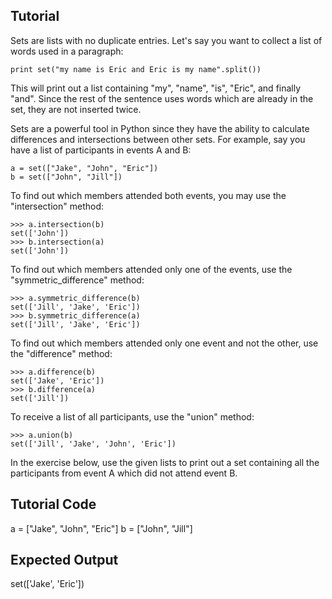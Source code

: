 Tutorial
--------

Sets are lists with no duplicate entries. Let's say you want to collect a list of words used in a paragraph:

    print set("my name is Eric and Eric is my name".split())

This will print out a list containing "my", "name", "is", "Eric", and finally "and". Since the rest of the sentence uses words which are already in the set, they are not inserted twice.

Sets are a powerful tool in Python since they have the ability to calculate differences and intersections between other sets. For example, say you have a list of participants in events A and B:

    a = set(["Jake", "John", "Eric"])
    b = set(["John", "Jill"])

To find out which members attended both events, you may use the "intersection" method:

    >>> a.intersection(b)
    set(['John'])
    >>> b.intersection(a)
    set(['John'])

To find out which members attended only one of the events, use the "symmetric_difference" method:

    >>> a.symmetric_difference(b)
    set(['Jill', 'Jake', 'Eric'])
    >>> b.symmetric_difference(a)
    set(['Jill', 'Jake', 'Eric'])

To find out which members attended only one event and not the other, use the "difference" method:

    >>> a.difference(b)
    set(['Jake', 'Eric'])
    >>> b.difference(a)
    set(['Jill'])

To receive a list of all participants, use the "union" method:

    >>> a.union(b)
    set(['Jill', 'Jake', 'John', 'Eric'])

In the exercise below, use the given lists to print out a set containing all the participants from event A which did not attend event B.

Tutorial Code
-------------
a = ["Jake", "John", "Eric"]
b = ["John", "Jill"]

Expected Output
---------------
set(['Jake', 'Eric'])